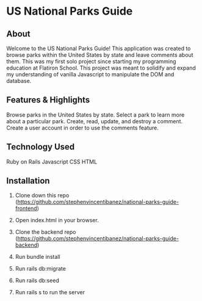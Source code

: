 # US National Parks Guide

## About

Welcome to the US National Parks Guide! This application was created to browse parks within the United States by state and leave comments about them. This was my first solo project since starting my programming education at Flatiron School. This project was meant to solidify and expand my understanding of vanilla Javascript to manipulate the DOM and database. 

## Features & Highlights

Browse parks in the United States by state.
Select a park to learn more about a particular park. 
Create, read, update, and destroy a comment. 
Create a user account in order to use the comments feature.

## Technology Used
Ruby on Rails
Javascript
CSS
HTML

## Installation

1. Clone down this repo (https://github.com/stephenvincentibanez/national-parks-guide-frontend)

2. Open index.html in your browser.

3. Clone the backend repo (https://github.com/stephenvincentibanez/national-parks-guide-backend)

4. Run bundle install

5. Run rails db:migrate

6. Run rails db:seed

7. Run rails s to run the server
